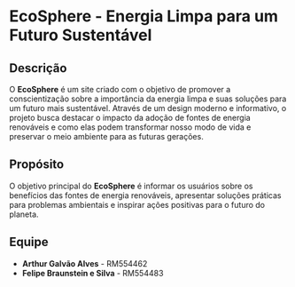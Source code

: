 # EcoSphere - Energia Limpa para um Futuro Sustentável

## Descrição

O **EcoSphere** é um site criado com o objetivo de promover a conscientização sobre a importância da energia limpa e suas soluções para um futuro mais sustentável. Através de um design moderno e informativo, o projeto busca destacar o impacto da adoção de fontes de energia renováveis e como elas podem transformar nosso modo de vida e preservar o meio ambiente para as futuras gerações.

## Propósito

O objetivo principal do **EcoSphere** é informar os usuários sobre os benefícios das fontes de energia renováveis, apresentar soluções práticas para problemas ambientais e inspirar ações positivas para o futuro do planeta.

## Equipe

- **Arthur Galvão Alves** - RM554462
- **Felipe Braunstein e Silva** - RM554483
